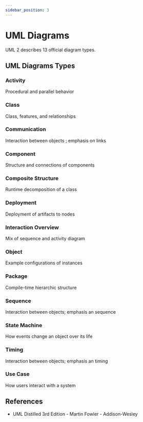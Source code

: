 ```yaml
---
sidebar_position: 3
---
```


# UML Diagrams

UML 2 describes 13 official diagram types.

<!-- These diagram types are the way many people approach the UML,
But the UML's authors do not see diagrams as the central part of the UML.

As a result, the diagram types are not particularly rigid.
Often, you can legally use elements from one diagram type an another diagram.

The UML standard indicates that certain elements are typically drawn an certain diagram types, but this is not a prescription. -->

## UML Diagrams Types

### Activity

Procedural and parallel behavior

### Class

Class, features, and relationships

### Communication

Interaction between objects ; emphasis on links

### Component

Structure and connections of components

### Composite Structure

Runtime decomposition of a class

### Deployment

Deployment of artifacts to nodes

### Interaction Overview

Mix of sequence and activity diagram

### Object

Example configurations of instances

### Package

Compile-time hierarchic structure

### Sequence

Interaction between objects; emphasis an sequence

### State Machine

How events change an object over its life

### Timing

Interaction between objects; emphasis an timing

### Use Case

How users interact with a system

## References

- UML Distilled 3rd Edition - Martin Fowler - Addison-Wesley
